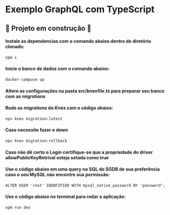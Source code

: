 # Exemplo GraphQL com TypeScript 

## :construction: Projeto em construção :construction:

#### Instale as dependencias com o comando abaixo dentro do diretório clonado: 
```
npm i
```
#### Inicie o banco de dados com o comando abaixo: 
```
docker-compose up 
```
#### Altere as configurações na pasta src/knexfile.ts para preparar seu banco com as migrations
#### Rode as migrations do Knex com o código abaixo: 
```
npx knex migration:latest
```
#### Caso necessite fazer o down 
```
npx knex migration:rollback
```
#### Caso não dê certo o Login certifique-se que a propriedade do driver allowPublicKeyRetrival esteja setada como true
#### Use o código abaixo em uma query no SQL do SGDB de sua preferência caso o seu MySQL não encontre sua permissão:
```
ALTER USER 'root' IDENTIFIED WITH mysql_native_password BY 'password';
```
#### Use o código abaixo no terminal para rodar a aplicação:
```
npm run dev
```
